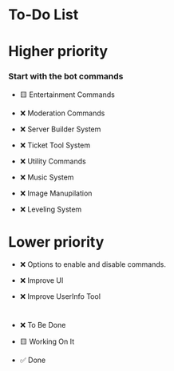
# To-Do List


# Higher priority

### Start with the bot commands 

- 🟨 Entertainment Commands

- ❌ Moderation Commands

- ❌ Server Builder System 

- ❌ Ticket Tool System 

- ❌ Utility Commands

- ❌ Music System 

- ❌ Image Manupilation

- ❌ Leveling System 

# Lower priority
- ❌ Options to enable and disable commands.

- ❌ Improve UI 

- ❌ Improve UserInfo Tool


# 
- ❌ To Be Done 

- 🟨 Working On It 

- ✅ Done 


